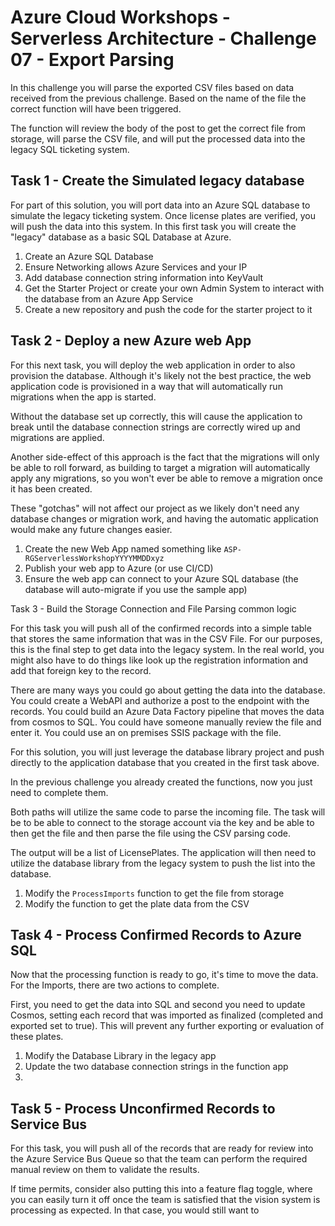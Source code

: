 # Azure Cloud Workshops - Serverless Architecture - Challenge 07 - Export Parsing

In this challenge you will parse the exported CSV files based on data received from the previous challenge. Based on the name of the file the correct function will have been triggered.

The function will review the body of the post to get the correct file from storage, will parse the CSV file, and will put the processed data into the legacy SQL ticketing system.  

## Task 1 - Create the Simulated legacy database

For part of this solution, you will port data into an Azure SQL database to simulate the legacy ticketing system. Once license plates are verified, you will push the data into this system. In this first task you will create the "legacy" database as a basic SQL Database at Azure.

1. Create an Azure SQL Database
1. Ensure Networking allows Azure Services and your IP
1. Add database connection string information into KeyVault
1. Get the Starter Project or create your own Admin System to interact with the database from an Azure App Service
1. Create a new repository and push the code for the starter project to it

## Task 2 - Deploy a new Azure web App

For this next task, you will deploy the web application in order to also provision the database.  Although it's likely not the best practice, the web application code is provisioned in a way that will automatically run migrations when the app is started.  

Without the database set up correctly, this will cause the application to break until the database connection strings are correctly wired up and migrations are applied. 

Another side-effect of this approach is the fact that the migrations will only be able to roll forward, as building to target a migration will automatically apply any migrations, so you won't ever be able to remove a migration once it has been created.  

These "gotchas" will not affect our project as we likely don't need any database changes or migration work, and having the automatic application would make any future changes easier.

1. Create the new Web App named something like `ASP-RGServerlessWorkshopYYYYMMDDxyz`  
1. Publish your web app to Azure (or use CI/CD)
1. Ensure the web app can connect to your Azure SQL database (the database will auto-migrate if you use the sample app)

Task 3 - Build the Storage Connection and File Parsing common logic

For this task you will push all of the confirmed records into a simple table that stores the same information that was in the CSV File. For our purposes, this is the final step to get data into the legacy system. In the real world, you might also have to do things like look up the registration information and add that foreign key to the record.

There are many ways you could go about getting the data into the database. You could create a WebAPI and authorize a post to the endpoint with the records. You could build an Azure Data Factory pipeline that moves the data from cosmos to SQL. You could have someone manually review the file and enter it. You could use an on premises SSIS package with the file.

For this solution, you will just leverage the database library project and push directly to the application database that you created in the first task above.

In the previous challenge you already created the functions, now you just need to complete them.

Both paths will utilize the same code to parse the incoming file. The task will be to be able to connect to the storage account via the key and be able to then get the file and then parse the file using the CSV parsing code.

The output will be a list of LicensePlates. The application will then need to utilize the database library from the legacy system to push the list into the database.

1. Modify the `ProcessImports` function to get the file from storage
1. Modify the function to get the plate data from the CSV

## Task 4 - Process Confirmed Records to Azure SQL

Now that the processing function is ready to go, it's time to move the data. For the Imports, there are two actions to complete.

First, you need to get the data into SQL and second you need to update Cosmos, setting each record that was imported as finalized (completed and exported set to true). This will prevent any further exporting or evaluation of these plates.

1. Modify the Database Library in the legacy app
1. Update the two database connection strings in the function app
1. 

## Task 5 - Process Unconfirmed Records to Service Bus

For this task, you will push all of the records that are ready for review into the Azure Service Bus Queue so that the team can perform the required manual review on them to validate the results.

If time permits, consider also putting this into a feature flag toggle, where you can easily turn it off once the team is satisfied that the vision system is processing as expected. In that case, you would still want to

